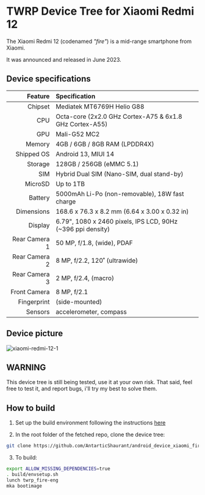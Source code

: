 # TWRP Device Tree for Xiaomi Redmi 12

The Xiaomi Redmi 12 (codenamed _"fire"_) is a mid-range smartphone from Xiaomi.

It was announced and released in June 2023.

## Device specifications

| Feature                        | Specification                                                                             |
| -----------------------------: | :---------------------------------------------------------------------------------------- |
| Chipset                        | Mediatek MT6769H Helio G88                                                                |
| CPU                            | Octa-core (2x2.0 GHz Cortex-A75 & 6x1.8 GHz Cortex-A55)                                   |
| GPU                            | Mali-G52 MC2                                                                              |
| Memory                         | 4GB / 6GB / 8GB RAM (LPDDR4X)                                                             |
| Shipped OS                     | Android 13, MIUI 14                                                                       |
| Storage                        | 128GB / 256GB (eMMC 5.1)                                                                  |
| SIM                            | Hybrid Dual SIM (Nano-SIM, dual stand-by)                                                 |
| MicroSD                        | Up to 1TB                                                                                 |
| Battery                        | 5000mAh Li-Po (non-removable), 18W fast charge                                            |
| Dimensions                     | 168.6 x 76.3 x 8.2 mm (6.64 x 3.00 x 0.32 in)                                             |
| Display                        | 6.79", 1080 x 2460 pixels, IPS LCD, 90Hz (~396 ppi density)                               |
| Rear Camera 1                  | 50 MP, f/1.8, (wide), PDAF                                                                |
| Rear Camera 2                  | 8 MP, f/2.2, 120˚ (ultrawide)                                                             |
| Rear Camera 3                  | 2 MP, f/2.4, (macro)                                                                      |
| Front Camera                   | 8 MP, f/2.1                                                                               |
| Fingerprint                    | (side-mounted)                                                                            |
| Sensors                        | accelerometer, compass                                                                    |


## Device picture

![xiaomi-redmi-12-1](https://github.com/AntarticShaurant/android_device_xiaomi_fire/assets/109678650/bd593af4-92d4-4d5a-872d-e21bbb699a89)


## WARNING

This device tree is still being tested, use it at your own risk.
That said, feel free to test it, and report bugs, i'll try my best to solve them.

## How to build

1. Set up the build environment following the instructions [here](https://github.com/minimal-manifest-twrp/platform_manifest_twrp_aosp/blob/twrp-12.1/README.md#getting-started)

2. In the root folder of the fetched repo, clone the device tree:

```bash
git clone https://github.com/AntarticShaurant/android_device_xiaomi_fire.git device/xiaomi/fire
```

3. To build:

```bash
export ALLOW_MISSING_DEPENDENCIES=true
. build/envsetup.sh
lunch twrp_fire-eng
mka bootimage
```
